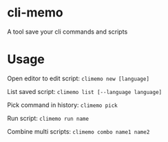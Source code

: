 # cli-memo
A tool save your cli commands and scripts

# Usage
Open editor to edit script: `climemo new [language]`

List saved script: `climemo list [--language language]`

Pick command in history: `climemo pick`

Run script: `climemo run name`

Combine multi scripts: `climemo combo name1 name2`